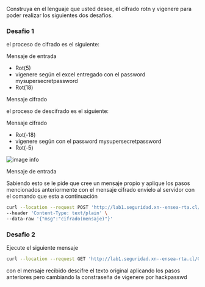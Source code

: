 Construya en el lenguaje que usted desee, el cifrado rotn y vigenere para poder realizar los siguientes dos desafios.

### Desafio 1 

el proceso de cifrado es el siguiente:

Mensaje de entrada 

- Rot(5)
- vigenere según el excel entregado con el password mysupersecretpassword
- Rot(18)

Mensaje cifrado

el proceso de descifrado es el siguiente:

Mensaje  cifrado 

- Rot(-18)
- vigenere según con el password mysupersecretpassword
- Rot(-5)

![image info](https://tutorialesenlinea.es/uploads/posts/2015-04/thumbs/1430403275_cuadro_vigenere.webp)



Mensaje de entrada

Sabiendo esto se le pide que cree  un mensaje propio y aplique los  pasos mencionados anteriormente con el mensaje cifrado envielo al servidor con el comando que esta a continuación


```bash
curl --location --request POST 'http://lab1.seguridad.xn--ensea-rta.cl/SendMsg' \
--header 'Content-Type: text/plain' \
--data-raw '{"msg":"cifrado(mensaje)"}'
```

### Desafio 2

Ejecute el siguiente mensaje

```bash
curl --location --request GET 'http://lab1.seguridad.xn--ensea-rta.cl/GetMsg' --header 'Content-Type: text/plain'
```

con el mensaje recibido descifre el texto original aplicando los pasos anteriores pero cambiando la constraseña de  vigenere por hackpasswd


